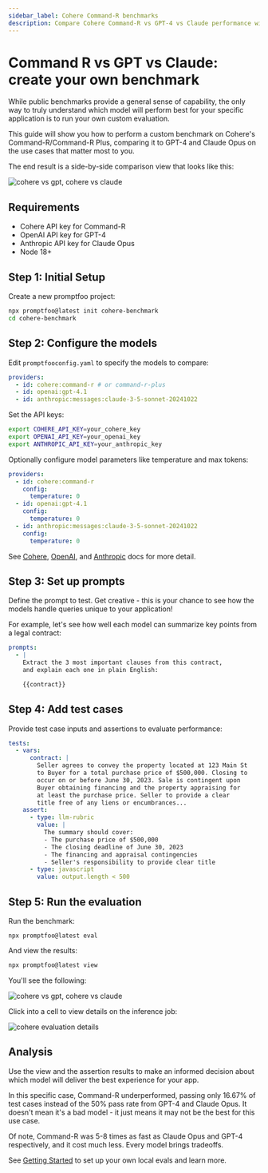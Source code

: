 ```yaml
---
sidebar_label: Cohere Command-R benchmarks
description: Compare Cohere Command-R vs GPT-4 vs Claude performance with automated benchmarks to evaluate model accuracy on your specific use cases and datasets
---
```


# Command R vs GPT vs Claude: create your own benchmark

While public benchmarks provide a general sense of capability, the only way to truly understand which model will perform best for your specific application is to run your own custom evaluation.

This guide will show you how to perform a custom benchmark on Cohere's Command-R/Command-R Plus, comparing it to GPT-4 and Claude Opus on the use cases that matter most to you.

The end result is a side-by-side comparison view that looks like this:

![cohere vs gpt, cohere vs claude](/img/docs/cohere-gpt-claude.png)

## Requirements

- Cohere API key for Command-R
- OpenAI API key for GPT-4
- Anthropic API key for Claude Opus
- Node 18+

## Step 1: Initial Setup

Create a new promptfoo project:

```sh
npx promptfoo@latest init cohere-benchmark
cd cohere-benchmark
```

## Step 2: Configure the models

Edit `promptfooconfig.yaml` to specify the models to compare:

```yaml title="promptfooconfig.yaml"
providers:
  - id: cohere:command-r # or command-r-plus
  - id: openai:gpt-4.1
  - id: anthropic:messages:claude-3-5-sonnet-20241022
```

Set the API keys:

```sh
export COHERE_API_KEY=your_cohere_key
export OPENAI_API_KEY=your_openai_key
export ANTHROPIC_API_KEY=your_anthropic_key
```

Optionally configure model parameters like temperature and max tokens:

```yaml
providers:
  - id: cohere:command-r
    config:
      temperature: 0
  - id: openai:gpt-4.1
    config:
      temperature: 0
  - id: anthropic:messages:claude-3-5-sonnet-20241022
    config:
      temperature: 0
```

See [Cohere](/docs/providers/cohere/), [OpenAI](/docs/providers/openai), and [Anthropic](/docs/providers/anthropic) docs for more detail.

## Step 3: Set up prompts

Define the prompt to test. Get creative - this is your chance to see how the models handle queries unique to your application!

For example, let's see how well each model can summarize key points from a legal contract:

```yaml title="promptfooconfig.yaml"
prompts:
  - |
    Extract the 3 most important clauses from this contract,
    and explain each one in plain English:

    {{contract}}
```

## Step 4: Add test cases

Provide test case inputs and assertions to evaluate performance:

```yaml
tests:
  - vars:
      contract: |
        Seller agrees to convey the property located at 123 Main St
        to Buyer for a total purchase price of $500,000. Closing to
        occur on or before June 30, 2023. Sale is contingent upon
        Buyer obtaining financing and the property appraising for
        at least the purchase price. Seller to provide a clear
        title free of any liens or encumbrances...
    assert:
      - type: llm-rubric
        value: |
          The summary should cover:
          - The purchase price of $500,000
          - The closing deadline of June 30, 2023
          - The financing and appraisal contingencies
          - Seller's responsibility to provide clear title
      - type: javascript
        value: output.length < 500
```

## Step 5: Run the evaluation

Run the benchmark:

```
npx promptfoo@latest eval
```

And view the results:

```sh
npx promptfoo@latest view
```

You'll see the following:

![cohere vs gpt, cohere vs claude](/img/docs/cohere-gpt-claude.png)

Click into a cell to view details on the inference job:

![cohere evaluation details](/img/docs/cohere-details.png)

## Analysis

Use the view and the assertion results to make an informed decision about which model will deliver the best experience for your app.

In this specific case, Command-R underperformed, passing only 16.67% of test cases instead of the 50% pass rate from GPT-4 and Claude Opus. It doesn't mean it's a bad model - it just means it may not be the best for this use case.

Of note, Command-R was 5-8 times as fast as Claude Opus and GPT-4 respectively, and it cost much less. Every model brings tradeoffs.

See [Getting Started](/docs/getting-started) to set up your own local evals and learn more.
